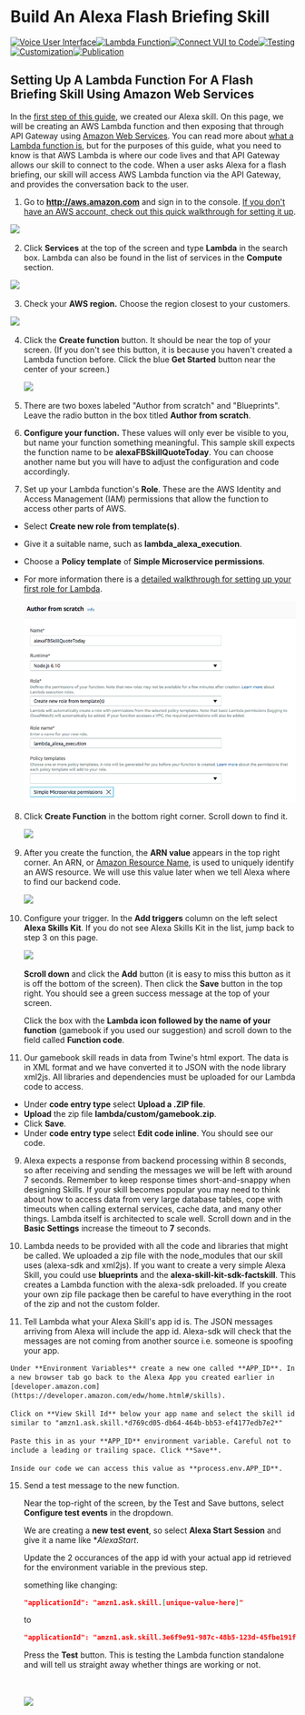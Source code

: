 # Build An Alexa Flash Briefing Skill
[![Voice User Interface](https://m.media-amazon.com/images/G/01/mobile-apps/dex/alexa/alexa-skills-kit/tutorials/navigation/1-locked._TTH_.png)](./1-voice-user-interface.md)[![Lambda Function](https://m.media-amazon.com/images/G/01/mobile-apps/dex/alexa/alexa-skills-kit/tutorials/navigation/2-on._TTH_.png)](./2-lambda-function.md)[![Connect VUI to Code](https://m.media-amazon.com/images/G/01/mobile-apps/dex/alexa/alexa-skills-kit/tutorials/navigation/3-off._TTH_.png)](./3-connect-vui-to-code.md)[![Testing](https://m.media-amazon.com/images/G/01/mobile-apps/dex/alexa/alexa-skills-kit/tutorials/navigation/4-off._TTH_.png)](./4-testing.md)[![Customization](https://m.media-amazon.com/images/G/01/mobile-apps/dex/alexa/alexa-skills-kit/tutorials/navigation/5-off._TTH_.png)](./5-customization.md)[![Publication](https://m.media-amazon.com/images/G/01/mobile-apps/dex/alexa/alexa-skills-kit/tutorials/navigation/6-off._TTH_.png)](./6-publication.md)


## Setting Up A Lambda Function For A Flash Briefing Skill Using Amazon Web Services

In the [first step of this guide](../instructions/1-voice-user-interface.md), we created our Alexa skill.  On this page, we will be creating an AWS Lambda function and then exposing that through API Gateway using [Amazon Web Services](http://aws.amazon.com).  You can read more about [what a Lambda function is](http://aws.amazon.com/lambda), but for the purposes of this guide, what you need to know is that AWS Lambda is where our code lives and that API Gateway allows our skill to connect to the code. When a user asks Alexa for a flash briefing, our skill will access AWS Lambda function via the API Gateway, and provides the conversation back to the user.

1.  Go to **http://aws.amazon.com** and sign in to the console. [If you don't have an AWS account, check out this quick walkthrough for setting it up](https://github.com/alexa/alexa-cookbook/tree/master/aws/set-up-aws.md).

  <a href="https://console.aws.amazon.com/console/home" target="_new"><img src="https://m.media-amazon.com/images/G/01/mobile-apps/dex/alexa/alexa-skills-kit/tutorials/general/2-1-sign-in-to-the-console._TTH_.png" /></a>

2.  Click **Services** at the top of the screen and type **Lambda** in the search box.  Lambda can also be found in the list of services in the **Compute** section.

  <a href="https://console.aws.amazon.com/lambda/home" target="_new"><img src="https://m.media-amazon.com/images/G/01/mobile-apps/dex/alexa/alexa-skills-kit/tutorials/general/2-2-services-lambda._TTH_.png" /></a>

3.  Check your **AWS region.**  Choose the region closest to your customers.

  <img src="https://m.media-amazon.com/images/G/01/mobile-apps/dex/alexa/alexa-skills-kit/tutorials/general/2-3-check-region._TTH_.png"/>

4.  Click the **Create function** button. It should be near the top of your screen.  (If you don't see this button, it is because you haven't created a Lambda function before.  Click the blue **Get Started** button near the center of your screen.)

    <a href="#"><img src="https://m.media-amazon.com/images/G/01/mobile-apps/dex/alexa/alexa-skills-kit/tutorials/general/2-4-create-a-lambda-function._TTH_.png" /></a>

5.  There are two boxes labeled "Author from scratch" and "Blueprints". Leave the radio button in the box titled **Author from scratch**.

6.  **Configure your function.** These values will only ever be visible to you, but name your function something meaningful. This sample skill expects the function name to be **alexaFBSkillQuoteToday**. You can choose another name but you will have to adjust the configuration and code accordingly.

7.  Set up your Lambda function's **Role**. These are the AWS Identity and Access Management (IAM) permissions that allow the function to access other parts of AWS.
  * Select **Create new role from template(s)**.
  * Give it a suitable name, such as **lambda_alexa_execution**.
  * Choose a **Policy template** of **Simple Microservice permissions**.
  * For more information there is a [detailed walkthrough for setting up your first role for Lambda](https://github.com/alexa/alexa-cookbook/tree/master/aws/lambda-role.md).

    ![](02-create-function.png)

8. Click **Create Function** in the bottom right corner.  Scroll down to find it.

    <a href="#"><img src="https://m.media-amazon.com/images/G/01/mobile-apps/dex/alexa/alexa-skills-kit/tutorials/general/2-11-create-function-button._TTH_.png" /></a>

9. After you create the function, the **ARN value** appears in the top right corner. An ARN, or [Amazon Resource Name](http://docs.aws.amazon.com/general/latest/gr/aws-arns-and-namespaces.html), is used to uniquely identify an AWS resource. We will use this value later when we tell Alexa where to find our backend code.

    <img src="https://m.media-amazon.com/images/G/01/mobile-apps/dex/alexa/alexa-skills-kit/tutorials/quiz-game/2-12-copy-ARN._TTH_.png" />

10. Configure your trigger. In the **Add triggers** column on the left select **Alexa Skills Kit**.  If you do not see Alexa Skills Kit in the list, jump back to step 3 on this page.

    <img src="2-6-configure-your-trigger._TTH_.png" />

    **Scroll down** and click the **Add** button (it is easy to miss this button as it is off the bottom of the screen). Then click the **Save** button in the top right. You should see a green success message at the top of your screen.

    Click the box with the **Lambda icon followed by the name of your function** (gamebook if you used our suggestion) and scroll down to the field called **Function code**.

8.  Our gamebook skill reads in data from Twine's html export. The data is in XML format and we have converted it to JSON with the node library xml2js. All libraries and dependencies must be uploaded for our Lambda code to access.
  * Under **code entry type** select **Upload a .ZIP file**.
  * **Upload** the zip file **lambda/custom/gamebook.zip**.
  * Click **Save**.
  * Under **code entry type** select **Edit code inline**. You should see our code.

9.  Alexa expects a response from backend processing within 8 seconds, so after receiving and sending the messages we will be left with around 7 seconds. Remember to keep response times short-and-snappy when designing Skills. If your skill becomes popular you may need to think about how to access data from very large database tables, cope with timeouts when calling external services, cache data, and many other things. Lambda itself is architected to scale well. Scroll down and in the **Basic Settings** increase the timeout to **7** seconds.

10.  Lambda needs to be provided with all the code and libraries that might be called. We uploaded a zip file with the node_modules that our skill uses (alexa-sdk and xml2js). If you want to create a very simple Alexa Skill, you could use **blueprints** and the **alexa-skill-kit-sdk-factskill**. This creates a Lambda function with the alexa-sdk preloaded.
If you create your own zip file package then be careful to have everything in the root of the zip and not the custom folder.

11.  Tell Lambda what your Alexa Skill's app id is. The JSON messages arriving from Alexa will include the app id. Alexa-sdk will check that the messages are not coming from another source i.e. someone is spoofing your app.

    Under **Environment Variables** create a new one called **APP_ID**. In a new browser tab go back to the Alexa App you created earlier in [developer.amazon.com](https://developer.amazon.com/edw/home.html#/skills).

    Click on **View Skill Id** below your app name and select the skill id similar to "amzn1.ask.skill.*d769cd05-db64-464b-bb53-ef4177edb7e2*"

    Paste this in as your **APP_ID** environment variable. Careful not to include a leading or trailing space. Click **Save**.

    Inside our code we can access this value as **process.env.APP_ID**.

15. Send a test message to the new function.

    Near the top-right of the screen, by the Test and Save buttons, select **Configure test events** in the dropdown.

    We are creating a **new test event**, so select **Alexa Start Session** and give it a name like **AlexaStart*.

    Update the 2 occurances of the app id with your actual app id retrieved for the environment variable in the previous step.

    something like changing:
    ```json
    "applicationId": "amzn1.ask.skill.[unique-value-here]"
    ```
    to
    ```json
    "applicationId": "amzn1.ask.skill.3e6f9e91-987c-48b5-123d-45fbe191fdf3"
    ```

    Press the **Test** button. This is testing the Lambda function standalone and will tell us straight away whether things are working or not.

    <br/><br/>
    <a href="./3-connect-vui-to-code.md"><img src="https://m.media-amazon.com/images/G/01/mobile-apps/dex/alexa/alexa-skills-kit/tutorials/general/buttons/button_next_connect_vui_to_code._TTH_.png"/></a>
